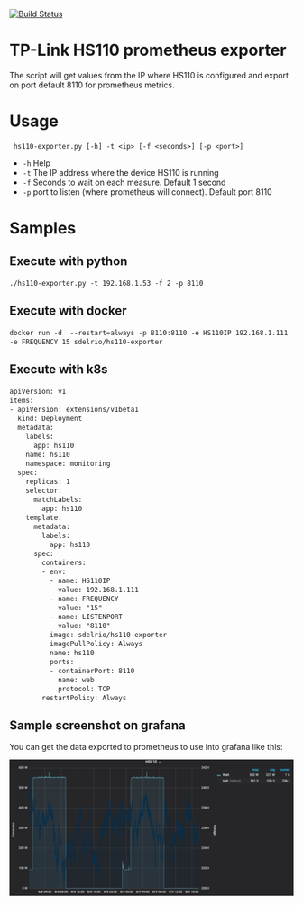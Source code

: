 [![Build Status](https://travis-ci.org/sdelrio/hs110-prometheus-exporter.svg?branch=master)](https://travis-ci.org/sdelrio/hs110-prometheus-exporter)

# TP-Link HS110 prometheus exporter

The script will get values from the IP where HS110 is configured and export on port default 8110 for prometheus metrics.

# Usage

```
 hs110-exporter.py [-h] -t <ip> [-f <seconds>] [-p <port>]
```

- `-h` Help
- `-t` The IP address where the device HS110 is running
- `-f` Seconds to wait on each measure. Default 1 second
- `-p` port to listen (where prometheus will connect). Default port 8110

# Samples

## Execute with python
```
./hs110-exporter.py -t 192.168.1.53 -f 2 -p 8110
```


## Execute with docker

```
docker run -d  --restart=always -p 8110:8110 -e HS110IP 192.168.1.111 -e FREQUENCY 15 sdelrio/hs110-exporter
```
## Execute with k8s

```
apiVersion: v1
items:
- apiVersion: extensions/v1beta1
  kind: Deployment
  metadata:
    labels:
      app: hs110
    name: hs110
    namespace: monitoring
  spec:
    replicas: 1
    selector:
      matchLabels:
        app: hs110
    template:
      metadata:
        labels:
          app: hs110
      spec:
        containers:
        - env:
          - name: HS110IP
            value: 192.168.1.111
          - name: FREQUENCY
            value: "15"
          - name: LISTENPORT
            value: "8110"
          image: sdelrio/hs110-exporter
          imagePullPolicy: Always
          name: hs110
          ports:
          - containerPort: 8110
            name: web
            protocol: TCP
        restartPolicy: Always
```

## Sample screenshot on grafana

You can get the data exported to prometheus to use into grafana like this:

![](img/hs110-grafana.png?raw=true "Grafana Screenshot")

